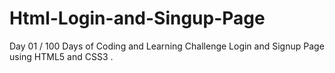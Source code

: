 # Html-Login-and-Singup-Page
Day 01 / 100 Days of Coding and Learning Challenge Login and Signup  Page using HTML5 and CSS3 .
